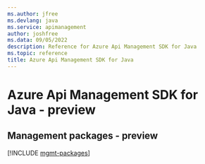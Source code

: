 ```yaml
---
ms.author: jfree
ms.devlang: java
ms.service: apimanagement
author: joshfree
ms.data: 09/05/2022
description: Reference for Azure Api Management SDK for Java
ms.topic: reference
title: Azure Api Management SDK for Java
---
```

# Azure Api Management SDK for Java - preview

## Management packages - preview
[!INCLUDE [mgmt-packages](api-management-mgmt-index.md)]